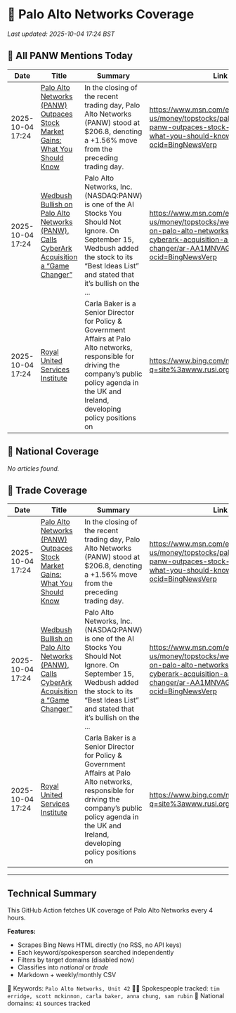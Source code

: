 # 🔐 Palo Alto Networks Coverage

_Last updated: 2025-10-04 17:24 BST_

## 📌 All PANW Mentions Today

| Date | Title | Summary | Link |
|------|--------|---------|------|
| 2025-10-04 17:24 | [Palo Alto Networks (PANW) Outpaces Stock Market Gains: What You Should Know](https://www.msn.com/en-us/money/topstocks/palo-alto-networks-panw-outpaces-stock-market-gains-what-you-should-know/ar-AA1NHbNw?ocid=BingNewsVerp) | In the closing of the recent trading day, Palo Alto Networks (PANW) stood at $206.8, denoting a +1.56% move from the preceding trading day. | https://www.msn.com/en-us/money/topstocks/palo-alto-networks-panw-outpaces-stock-market-gains-what-you-should-know/ar-AA1NHbNw?ocid=BingNewsVerp |
| 2025-10-04 17:24 | [Wedbush Bullish on Palo Alto Networks (PANW), Calls CyberArk Acquisition a “Game Changer”](https://www.msn.com/en-us/money/topstocks/wedbush-bullish-on-palo-alto-networks-panw-calls-cyberark-acquisition-a-game-changer/ar-AA1MNVAG?ocid=BingNewsVerp) | Palo Alto Networks, Inc. (NASDAQ:PANW) is one of the AI Stocks You Should Not Ignore. On September 15, Wedbush added the stock to its “Best Ideas List” and stated that it’s bullish on the ... | https://www.msn.com/en-us/money/topstocks/wedbush-bullish-on-palo-alto-networks-panw-calls-cyberark-acquisition-a-game-changer/ar-AA1MNVAG?ocid=BingNewsVerp |
| 2025-10-04 17:24 | [Royal United Services Institute](https://www.bing.com/news/search?q=site%3awww.rusi.org&FORM=NWBCLM) | Carla Baker is a Senior Director for Policy & Government Affairs at Palo Alto networks, responsible for driving the company’s public policy agenda in the UK and Ireland, developing policy positions on | https://www.bing.com/news/search?q=site%3awww.rusi.org&FORM=NWBCLM |

## 📰 National Coverage

_No articles found._

## 📘 Trade Coverage

| Date | Title | Summary | Link |
|------|--------|---------|------|
| 2025-10-04 17:24 | [Palo Alto Networks (PANW) Outpaces Stock Market Gains: What You Should Know](https://www.msn.com/en-us/money/topstocks/palo-alto-networks-panw-outpaces-stock-market-gains-what-you-should-know/ar-AA1NHbNw?ocid=BingNewsVerp) | In the closing of the recent trading day, Palo Alto Networks (PANW) stood at $206.8, denoting a +1.56% move from the preceding trading day. | https://www.msn.com/en-us/money/topstocks/palo-alto-networks-panw-outpaces-stock-market-gains-what-you-should-know/ar-AA1NHbNw?ocid=BingNewsVerp |
| 2025-10-04 17:24 | [Wedbush Bullish on Palo Alto Networks (PANW), Calls CyberArk Acquisition a “Game Changer”](https://www.msn.com/en-us/money/topstocks/wedbush-bullish-on-palo-alto-networks-panw-calls-cyberark-acquisition-a-game-changer/ar-AA1MNVAG?ocid=BingNewsVerp) | Palo Alto Networks, Inc. (NASDAQ:PANW) is one of the AI Stocks You Should Not Ignore. On September 15, Wedbush added the stock to its “Best Ideas List” and stated that it’s bullish on the ... | https://www.msn.com/en-us/money/topstocks/wedbush-bullish-on-palo-alto-networks-panw-calls-cyberark-acquisition-a-game-changer/ar-AA1MNVAG?ocid=BingNewsVerp |
| 2025-10-04 17:24 | [Royal United Services Institute](https://www.bing.com/news/search?q=site%3awww.rusi.org&FORM=NWBCLM) | Carla Baker is a Senior Director for Policy & Government Affairs at Palo Alto networks, responsible for driving the company’s public policy agenda in the UK and Ireland, developing policy positions on | https://www.bing.com/news/search?q=site%3awww.rusi.org&FORM=NWBCLM |


---

## Technical Summary

This GitHub Action fetches UK coverage of Palo Alto Networks every 4 hours.

**Features:**
- Scrapes Bing News HTML directly (no RSS, no API keys)
- Each keyword/spokesperson searched independently
- Filters by target domains (disabled now)
- Classifies into _national_ or _trade_
- Markdown + weekly/monthly CSV

📌 Keywords: `Palo Alto Networks, Unit 42`
🧑‍💼 Spokespeople tracked: `tim erridge, scott mckinnon, carla baker, anna chung, sam rubin`
📰 National domains: `41` sources tracked

